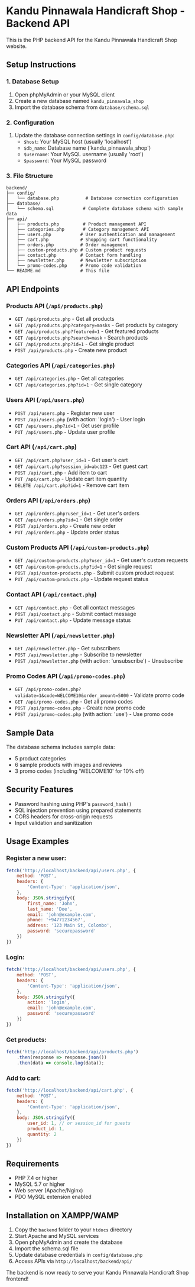 # Kandu Pinnawala Handicraft Shop - Backend API

This is the PHP backend API for the Kandu Pinnawala Handicraft Shop website.

## Setup Instructions

### 1. Database Setup

1. Open phpMyAdmin or your MySQL client
2. Create a new database named `kandu_pinnawala_shop`
3. Import the database schema from `database/schema.sql`

### 2. Configuration

1. Update the database connection settings in `config/database.php`:
   - `$host`: Your MySQL host (usually 'localhost')
   - `$db_name`: Database name ('kandu_pinnawala_shop')
   - `$username`: Your MySQL username (usually 'root')
   - `$password`: Your MySQL password

### 3. File Structure

```
backend/
├── config/
│   └── database.php          # Database connection configuration
├── database/
│   └── schema.sql           # Complete database schema with sample data
├── api/
│   ├── products.php         # Product management API
│   ├── categories.php       # Category management API
│   ├── users.php           # User authentication and management
│   ├── cart.php            # Shopping cart functionality
│   ├── orders.php          # Order management
│   ├── custom-products.php # Custom product requests
│   ├── contact.php         # Contact form handling
│   ├── newsletter.php      # Newsletter subscription
│   └── promo-codes.php     # Promo code validation
└── README.md               # This file
```

## API Endpoints

### Products API (`/api/products.php`)
- `GET /api/products.php` - Get all products
- `GET /api/products.php?category=masks` - Get products by category
- `GET /api/products.php?featured=1` - Get featured products
- `GET /api/products.php?search=mask` - Search products
- `GET /api/products.php?id=1` - Get single product
- `POST /api/products.php` - Create new product

### Categories API (`/api/categories.php`)
- `GET /api/categories.php` - Get all categories
- `GET /api/categories.php?id=1` - Get single category

### Users API (`/api/users.php`)
- `POST /api/users.php` - Register new user
- `POST /api/users.php` (with action: 'login') - User login
- `GET /api/users.php?id=1` - Get user profile
- `PUT /api/users.php` - Update user profile

### Cart API (`/api/cart.php`)
- `GET /api/cart.php?user_id=1` - Get user's cart
- `GET /api/cart.php?session_id=abc123` - Get guest cart
- `POST /api/cart.php` - Add item to cart
- `PUT /api/cart.php` - Update cart item quantity
- `DELETE /api/cart.php?id=1` - Remove cart item

### Orders API (`/api/orders.php`)
- `GET /api/orders.php?user_id=1` - Get user's orders
- `GET /api/orders.php?id=1` - Get single order
- `POST /api/orders.php` - Create new order
- `PUT /api/orders.php` - Update order status

### Custom Products API (`/api/custom-products.php`)
- `GET /api/custom-products.php?user_id=1` - Get user's custom requests
- `GET /api/custom-products.php?id=1` - Get single request
- `POST /api/custom-products.php` - Submit custom product request
- `PUT /api/custom-products.php` - Update request status

### Contact API (`/api/contact.php`)
- `GET /api/contact.php` - Get all contact messages
- `POST /api/contact.php` - Submit contact message
- `PUT /api/contact.php` - Update message status

### Newsletter API (`/api/newsletter.php`)
- `GET /api/newsletter.php` - Get subscribers
- `POST /api/newsletter.php` - Subscribe to newsletter
- `POST /api/newsletter.php` (with action: 'unsubscribe') - Unsubscribe

### Promo Codes API (`/api/promo-codes.php`)
- `GET /api/promo-codes.php?validate=1&code=WELCOME10&order_amount=5000` - Validate promo code
- `GET /api/promo-codes.php` - Get all promo codes
- `POST /api/promo-codes.php` - Create new promo code
- `POST /api/promo-codes.php` (with action: 'use') - Use promo code

## Sample Data

The database schema includes sample data:
- 5 product categories
- 6 sample products with images and reviews
- 3 promo codes (including 'WELCOME10' for 10% off)

## Security Features

- Password hashing using PHP's `password_hash()`
- SQL injection prevention using prepared statements
- CORS headers for cross-origin requests
- Input validation and sanitization

## Usage Examples

### Register a new user:
```javascript
fetch('http://localhost/backend/api/users.php', {
    method: 'POST',
    headers: {
        'Content-Type': 'application/json',
    },
    body: JSON.stringify({
        first_name: 'John',
        last_name: 'Doe',
        email: 'john@example.com',
        phone: '+94771234567',
        address: '123 Main St, Colombo',
        password: 'securepassword'
    })
})
```

### Login:
```javascript
fetch('http://localhost/backend/api/users.php', {
    method: 'POST',
    headers: {
        'Content-Type': 'application/json',
    },
    body: JSON.stringify({
        action: 'login',
        email: 'john@example.com',
        password: 'securepassword'
    })
})
```

### Get products:
```javascript
fetch('http://localhost/backend/api/products.php')
    .then(response => response.json())
    .then(data => console.log(data));
```

### Add to cart:
```javascript
fetch('http://localhost/backend/api/cart.php', {
    method: 'POST',
    headers: {
        'Content-Type': 'application/json',
    },
    body: JSON.stringify({
        user_id: 1, // or session_id for guests
        product_id: 1,
        quantity: 2
    })
})
```

## Requirements

- PHP 7.4 or higher
- MySQL 5.7 or higher
- Web server (Apache/Nginx)
- PDO MySQL extension enabled

## Installation on XAMPP/WAMP

1. Copy the `backend` folder to your `htdocs` directory
2. Start Apache and MySQL services
3. Open phpMyAdmin and create the database
4. Import the schema.sql file
5. Update database credentials in `config/database.php`
6. Access APIs via `http://localhost/backend/api/`

The backend is now ready to serve your Kandu Pinnawala Handicraft Shop frontend!